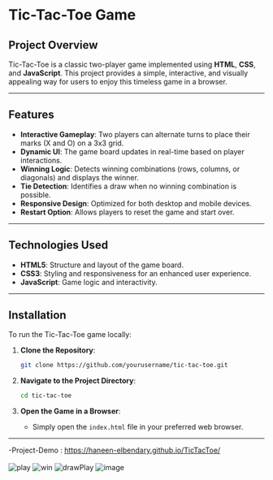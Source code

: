# Tic-Tac-Toe Game

## Project Overview

Tic-Tac-Toe is a classic two-player game implemented using **HTML**, **CSS**, and **JavaScript**. This project provides a simple, interactive, and visually appealing way for users to enjoy this timeless game in a browser.

---

## Features

- **Interactive Gameplay**: Two players can alternate turns to place their marks (X and O) on a 3x3 grid.
- **Dynamic UI**: The game board updates in real-time based on player interactions.
- **Winning Logic**: Detects winning combinations (rows, columns, or diagonals) and displays the winner.
- **Tie Detection**: Identifies a draw when no winning combination is possible.
- **Responsive Design**: Optimized for both desktop and mobile devices.
- **Restart Option**: Allows players to reset the game and start over.

---

## Technologies Used

- **HTML5**: Structure and layout of the game board.
- **CSS3**: Styling and responsiveness for an enhanced user experience.
- **JavaScript**: Game logic and interactivity.

---

## Installation

To run the Tic-Tac-Toe game locally:

1. **Clone the Repository**:

   ```bash
   git clone https://github.com/yourusername/tic-tac-toe.git
   ```

2. **Navigate to the Project Directory**:

   ```bash
   cd tic-tac-toe
   ```

3. **Open the Game in a Browser**:

   - Simply open the `index.html` file in your preferred web browser.

---

-Project-Demo : https://haneen-elbendary.github.io/TicTacToe/ <br><br>
![play](https://github.com/user-attachments/assets/f1e9f717-b97c-4ae5-ad68-841e085ab0ec)
![win](https://github.com/user-attachments/assets/1743cdd8-bd83-424a-a046-8735551996bd)
![drawPlay](https://github.com/user-attachments/assets/80f3cfd8-cffa-4eeb-b506-48808881d96b)
![image](https://github.com/user-attachments/assets/0b1f7dbf-4d07-48e8-9aaf-5e13b14e67d6)
